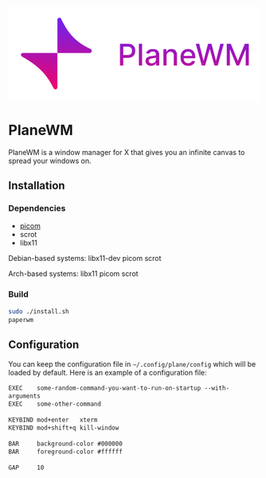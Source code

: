 ![plane](/extra/images/plane.svg)

# PlaneWM

PlaneWM is a window manager for X that gives you an infinite canvas to spread your windows on.

## Installation

### Dependencies

- [picom](https://github.com/yshui/picom)
- scrot
- libx11

Debian-based systems: libx11-dev picom scrot

Arch-based systems: libx11 picom scrot

### Build

```sh
sudo ./install.sh
paperwm
```

## Configuration

You can keep the configuration file in `~/.config/plane/config` which will be loaded by default. Here is an example of a configuration file:

```
EXEC    some-random-command-you-want-to-run-on-startup --with-arguments
EXEC    some-other-command

KEYBIND mod+enter   xterm
KEYBIND mod+shift+q kill-window

BAR     background-color #000000
BAR     foreground-color #ffffff

GAP     10
```
